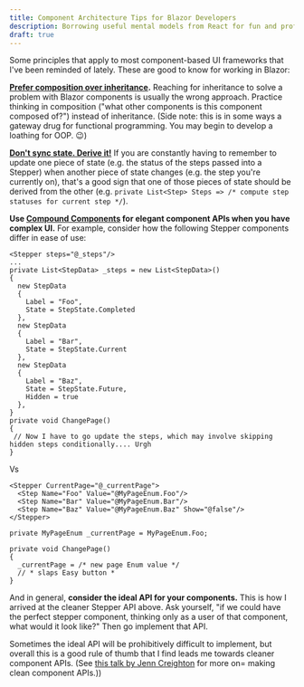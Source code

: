 ```yaml
---
title: Component Architecture Tips for Blazor Developers
description: Borrowing useful mental models from React for fun and profit
draft: true
---
```


Some principles that apply to most component-based UI frameworks that I've been reminded of lately.
These are good to know for working in Blazor:

**[Prefer composition over inheritance](https://en.wikipedia.org/wiki/Composition_over_inheritance).**
Reaching for inheritance to solve a problem with Blazor components
is usually the wrong approach. Practice thinking in composition ("what other components is this component
composed of?") instead of inheritance. (Side note: this is in some ways a gateway drug for functional
programming. You may begin to develop a loathing for OOP. 😉)

**[Don't sync state. Derive it!](https://kentcdodds.com/blog/dont-sync-state-derive-it)**
If you are constantly having to remember to update one piece of state
(e.g. the status of the steps passed into a Stepper) when another piece of state changes (e.g.
the step you're currently on), that's a good sign that one of those pieces of state should be derived
from the other (e.g. `private List<Step> Steps => /* compute step statuses for current step */`).

**Use [Compound Components](https://www.smashingmagazine.com/2021/08/compound-components-react/)
for elegant component APIs when you have complex UI.** For example, consider how the following Stepper components differ in ease of use:

```razor
<Stepper steps="@_steps"/>
...
private List<StepData> _steps = new List<StepData>()
{
  new StepData
  {
    Label = "Foo",
    State = StepState.Completed
  },
  new StepData
  {
    Label = "Bar",
    State = StepState.Current
  },
  new StepData
  {
    Label = "Baz",
    State = StepState.Future,
    Hidden = true
  },
}
private void ChangePage()
{
 // Now I have to go update the steps, which may involve skipping hidden steps conditionally.... Urgh
}
```

Vs

```razor
<Stepper CurrentPage="@_currentPage">
  <Step Name="Foo" Value="@MyPageEnum.Foo"/>
  <Step Name="Bar" Value="@MyPageEnum.Bar"/>
  <Step Name="Baz" Value="@MyPageEnum.Baz" Show="@false"/>
</Stepper>

private MyPageEnum _currentPage = MyPageEnum.Foo;

private void ChangePage()
{
  _currentPage = /* new page Enum value */
  // * slaps Easy button *
}
```

And in general, **consider the ideal API for your components.**
This is how I arrived at the cleaner Stepper API above.
Ask yourself, "if we could have the perfect stepper component, thinking only as a
user of that component, what would it look like?" Then go implement that API.

Sometimes the ideal API will be prohibitively difficult to implement, but overall this
is a good rule of thumb that I find leads me towards cleaner component APIs.
(See [this talk by Jenn Creighton](https://www.youtube.com/watch?v=L38FYURPHDo) for more on=
making clean component APIs.))
